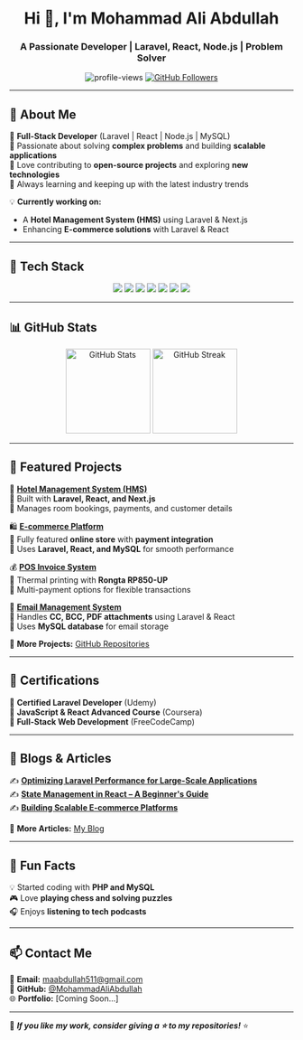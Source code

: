 <!-- Header Section -->
<h1 align="center">Hi 👋, I'm Mohammad Ali Abdullah</h1>
<h3 align="center">A Passionate Developer | Laravel, React, Node.js | Problem Solver</h3>

<!-- Profile Views & Social Badges -->
<p align="center">
  <img src="https://komarev.com/ghpvc/?username=MohammadAliAbdullah&label=Profile%20Views&color=0e75b6&style=flat" alt="profile-views" />
  <a href="https://github.com/MohammadAliAbdullah?tab=followers">
    <img src="https://img.shields.io/github/followers/MohammadAliAbdullah?label=Followers&style=social" alt="GitHub Followers" />
  </a>
</p>

---

## 🚀 About Me  
🔹 **Full-Stack Developer** (Laravel | React | Node.js | MySQL)  
🔹 Passionate about solving **complex problems** and building **scalable applications**  
🔹 Love contributing to **open-source projects** and exploring **new technologies**  
🔹 Always learning and keeping up with the latest industry trends  

💡 **Currently working on:**  
- A **Hotel Management System (HMS)** using Laravel & Next.js  
- Enhancing **E-commerce solutions** with Laravel & React  

---

## 🔧 Tech Stack  
<p align="center">
  <img src="https://img.shields.io/badge/Laravel-F55247?style=for-the-badge&logo=laravel&logoColor=white" />
  <img src="https://img.shields.io/badge/React-61DAFB?style=for-the-badge&logo=react&logoColor=black" />
  <img src="https://img.shields.io/badge/Node.js-339933?style=for-the-badge&logo=nodedotjs&logoColor=white" />
  <img src="https://img.shields.io/badge/MySQL-4479A1?style=for-the-badge&logo=mysql&logoColor=white" />
  <img src="https://img.shields.io/badge/Tailwind_CSS-06B6D4?style=for-the-badge&logo=tailwindcss&logoColor=white" />
  <img src="https://img.shields.io/badge/Git-F05032?style=for-the-badge&logo=git&logoColor=white" />
  <img src="https://img.shields.io/badge/Linux-FCC624?style=for-the-badge&logo=linux&logoColor=black" />
</p>

---

## 📊 GitHub Stats  
<p align="center">
  <img src="https://github-readme-stats.vercel.app/api?username=MohammadAliAbdullah&show_icons=true&theme=dark" height="150" alt="GitHub Stats"/>
  <img src="https://github-readme-streak-stats.herokuapp.com/?user=MohammadAliAbdullah&theme=dark" height="150" alt="GitHub Streak" />
</p>

---

## 📂 Featured Projects  
🚀 **[Hotel Management System (HMS)](https://github.com/MohammadAliAbdullah/hms)**  
🔹 Built with **Laravel, React, and Next.js**  
🔹 Manages room bookings, payments, and customer details  

🛍️ **[E-commerce Platform](https://github.com/MohammadAliAbdullah/ecommerce)**  
🔹 Fully featured **online store** with **payment integration**  
🔹 Uses **Laravel, React, and MySQL** for smooth performance  

💰 **[POS Invoice System](https://github.com/MohammadAliAbdullah/pos-invoice)**  
🔹 Thermal printing with **Rongta RP850-UP**  
🔹 Multi-payment options for flexible transactions  

📧 **[Email Management System](https://github.com/MohammadAliAbdullah/email-system)**  
🔹 Handles **CC, BCC, PDF attachments** using Laravel & React  
🔹 Uses **MySQL database** for email storage  

🔗 **More Projects:** [GitHub Repositories](https://github.com/MohammadAliAbdullah?tab=repositories)  

---

## 📜 Certifications  
📌 **Certified Laravel Developer** (Udemy)  
📌 **JavaScript & React Advanced Course** (Coursera)  
📌 **Full-Stack Web Development** (FreeCodeCamp)  

---

## 📝 Blogs & Articles  
✍️ **[Optimizing Laravel Performance for Large-Scale Applications](https://medium.com/@MohammadAliAbdullah/optimizing-laravel-performance)**  
✍️ **[State Management in React – A Beginner's Guide](https://dev.to/mohammadaliabdullah/react-state-management)**  
✍️ **[Building Scalable E-commerce Platforms](https://hashnode.com/@MohammadAliAbdullah/ecommerce-scalability)**  

📰 **More Articles:** [My Blog](https://medium.com/@MohammadAliAbdullah)  

---

## 🎯 Fun Facts  
💡 Started coding with **PHP and MySQL**  
🎮 Love **playing chess and solving puzzles**  
🎧 Enjoys **listening to tech podcasts**  

---

## 📫 Contact Me  
📩 **Email:** maabdullah511@gmail.com  
💼 **GitHub:** [@MohammadAliAbdullah](https://github.com/MohammadAliAbdullah)  
🌐 **Portfolio:** [Coming Soon...]  

---

🌟 **_If you like my work, consider giving a ⭐ to my repositories!_** ⭐
